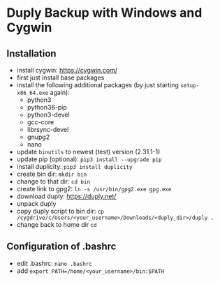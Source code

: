 # Duply Backup with Windows and Cygwin

## Installation
- install cygwin: <https://cygwin.com/>
- first just install base packages
- install the following additional packages (by just starting `setup-x86_64.exe` again):
  - python3
  - python36-pip
  - python3-devel
  - gcc-core
  - librsync-devel
  - gnupg2
  - nano
- update `binutils` to newest (test) version (2.31.1-1)
- update pip (optional): `pip3 install --upgrade pip`
- install duplicity: `pip3 install duplicity`
- create bin dir: `mkdir bin`
- change to that dir: `cd bin`
- create link to gpg2: `ln -s /usr/bin/gpg2.exe gpg.exe`
- download duply: <https://duply.net/>
- unpack duply
- copy duply script to bin dir: `cp /cygdrive/c/Users/<your_username>/Downloads/<duply_dir>/duply .`
- change back to home dir `cd`

## Configuration of .bashrc
- edit .bashrc: `nano .bashrc`
- add `export PATH=/home/<your_username>/bin:$PATH`
